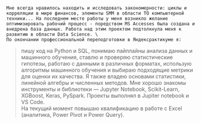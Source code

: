 	Мне всегда нравилось находить и исследовать закономерности: циклы и корреляции в мире финансов, элементы SMM в области ТО компьютерной техники... На последнем месте работы у меня возникло желание оптимизировать рабочий процесс - поредством MS Accesses была создана и внедрена база данных. Работа над этим проектом подтолкнула меня к развитию в области Data Science. \
	По окончании профессиональной переподготовки в Яндексрактикуме я:
> пишу код на Python и SQL,
> понимаю пайплайны анализа данных и машинного обучения,
> ставлю и проверяю статистические гипотезы,
> работаю с данными в различных форматах,
> использую алгоритмы машинного обучения и выбираю подходящие метрики для оценки их качества.
	Я также владею основами статистики, линейной алгебры и численных методов.
Мне хорошо знакомы инструменты и библиотеки — Jupyter Notebook, Scikit-Learn, XGBoost, Keras, PySpark. 
Проекты выполнял в Jupiter notebook и VS Code.\
	На текущий момент повышаю квалификацию в работе с Excel (аналитика, Power Pivot и Power Query). 
